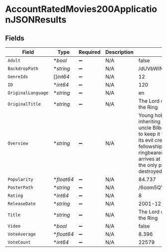 # AccountRatedMovies200ApplicationJSONResults


## Fields

| Field                                                                                                                                                                                                                                                                                                                                                           | Type                                                                                                                                                                                                                                                                                                                                                            | Required                                                                                                                                                                                                                                                                                                                                                        | Description                                                                                                                                                                                                                                                                                                                                                     | Example                                                                                                                                                                                                                                                                                                                                                         |
| --------------------------------------------------------------------------------------------------------------------------------------------------------------------------------------------------------------------------------------------------------------------------------------------------------------------------------------------------------------- | --------------------------------------------------------------------------------------------------------------------------------------------------------------------------------------------------------------------------------------------------------------------------------------------------------------------------------------------------------------- | --------------------------------------------------------------------------------------------------------------------------------------------------------------------------------------------------------------------------------------------------------------------------------------------------------------------------------------------------------------- | --------------------------------------------------------------------------------------------------------------------------------------------------------------------------------------------------------------------------------------------------------------------------------------------------------------------------------------------------------------- | --------------------------------------------------------------------------------------------------------------------------------------------------------------------------------------------------------------------------------------------------------------------------------------------------------------------------------------------------------------- |
| `Adult`                                                                                                                                                                                                                                                                                                                                                         | **bool*                                                                                                                                                                                                                                                                                                                                                         | :heavy_minus_sign:                                                                                                                                                                                                                                                                                                                                              | N/A                                                                                                                                                                                                                                                                                                                                                             | false                                                                                                                                                                                                                                                                                                                                                           |
| `BackdropPath`                                                                                                                                                                                                                                                                                                                                                  | **string*                                                                                                                                                                                                                                                                                                                                                       | :heavy_minus_sign:                                                                                                                                                                                                                                                                                                                                              | N/A                                                                                                                                                                                                                                                                                                                                                             | /dUVbWINfRMGojGZRcO6GF1Z2nV8.jpg                                                                                                                                                                                                                                                                                                                                |
| `GenreIds`                                                                                                                                                                                                                                                                                                                                                      | []*int64*                                                                                                                                                                                                                                                                                                                                                       | :heavy_minus_sign:                                                                                                                                                                                                                                                                                                                                              | N/A                                                                                                                                                                                                                                                                                                                                                             | 12                                                                                                                                                                                                                                                                                                                                                              |
| `ID`                                                                                                                                                                                                                                                                                                                                                            | **int64*                                                                                                                                                                                                                                                                                                                                                        | :heavy_minus_sign:                                                                                                                                                                                                                                                                                                                                              | N/A                                                                                                                                                                                                                                                                                                                                                             | 120                                                                                                                                                                                                                                                                                                                                                             |
| `OriginalLanguage`                                                                                                                                                                                                                                                                                                                                              | **string*                                                                                                                                                                                                                                                                                                                                                       | :heavy_minus_sign:                                                                                                                                                                                                                                                                                                                                              | N/A                                                                                                                                                                                                                                                                                                                                                             | en                                                                                                                                                                                                                                                                                                                                                              |
| `OriginalTitle`                                                                                                                                                                                                                                                                                                                                                 | **string*                                                                                                                                                                                                                                                                                                                                                       | :heavy_minus_sign:                                                                                                                                                                                                                                                                                                                                              | N/A                                                                                                                                                                                                                                                                                                                                                             | The Lord of the Rings: The Fellowship of the Ring                                                                                                                                                                                                                                                                                                               |
| `Overview`                                                                                                                                                                                                                                                                                                                                                      | **string*                                                                                                                                                                                                                                                                                                                                                       | :heavy_minus_sign:                                                                                                                                                                                                                                                                                                                                              | N/A                                                                                                                                                                                                                                                                                                                                                             | Young hobbit Frodo Baggins, after inheriting a mysterious ring from his uncle Bilbo, must leave his home in order to keep it from falling into the hands of its evil creator. Along the way, a fellowship is formed to protect the ringbearer and make sure that the ring arrives at its final destination: Mt. Doom, the only place where it can be destroyed. |
| `Popularity`                                                                                                                                                                                                                                                                                                                                                    | **float64*                                                                                                                                                                                                                                                                                                                                                      | :heavy_minus_sign:                                                                                                                                                                                                                                                                                                                                              | N/A                                                                                                                                                                                                                                                                                                                                                             | 84.737                                                                                                                                                                                                                                                                                                                                                          |
| `PosterPath`                                                                                                                                                                                                                                                                                                                                                    | **string*                                                                                                                                                                                                                                                                                                                                                       | :heavy_minus_sign:                                                                                                                                                                                                                                                                                                                                              | N/A                                                                                                                                                                                                                                                                                                                                                             | /6oom5QYQ2yQTMJIbnvbkBL9cHo6.jpg                                                                                                                                                                                                                                                                                                                                |
| `Rating`                                                                                                                                                                                                                                                                                                                                                        | **int64*                                                                                                                                                                                                                                                                                                                                                        | :heavy_minus_sign:                                                                                                                                                                                                                                                                                                                                              | N/A                                                                                                                                                                                                                                                                                                                                                             | 8                                                                                                                                                                                                                                                                                                                                                               |
| `ReleaseDate`                                                                                                                                                                                                                                                                                                                                                   | **string*                                                                                                                                                                                                                                                                                                                                                       | :heavy_minus_sign:                                                                                                                                                                                                                                                                                                                                              | N/A                                                                                                                                                                                                                                                                                                                                                             | 2001-12-18                                                                                                                                                                                                                                                                                                                                                      |
| `Title`                                                                                                                                                                                                                                                                                                                                                         | **string*                                                                                                                                                                                                                                                                                                                                                       | :heavy_minus_sign:                                                                                                                                                                                                                                                                                                                                              | N/A                                                                                                                                                                                                                                                                                                                                                             | The Lord of the Rings: The Fellowship of the Ring                                                                                                                                                                                                                                                                                                               |
| `Video`                                                                                                                                                                                                                                                                                                                                                         | **bool*                                                                                                                                                                                                                                                                                                                                                         | :heavy_minus_sign:                                                                                                                                                                                                                                                                                                                                              | N/A                                                                                                                                                                                                                                                                                                                                                             | false                                                                                                                                                                                                                                                                                                                                                           |
| `VoteAverage`                                                                                                                                                                                                                                                                                                                                                   | **float64*                                                                                                                                                                                                                                                                                                                                                      | :heavy_minus_sign:                                                                                                                                                                                                                                                                                                                                              | N/A                                                                                                                                                                                                                                                                                                                                                             | 8.396                                                                                                                                                                                                                                                                                                                                                           |
| `VoteCount`                                                                                                                                                                                                                                                                                                                                                     | **int64*                                                                                                                                                                                                                                                                                                                                                        | :heavy_minus_sign:                                                                                                                                                                                                                                                                                                                                              | N/A                                                                                                                                                                                                                                                                                                                                                             | 22579                                                                                                                                                                                                                                                                                                                                                           |